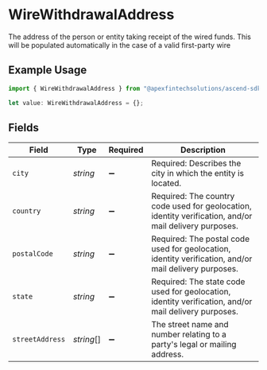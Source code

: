 # WireWithdrawalAddress

The address of the person or entity taking receipt of the wired funds. This will be populated automatically in the case of a valid first-party wire

## Example Usage

```typescript
import { WireWithdrawalAddress } from "@apexfintechsolutions/ascend-sdk/models/components";

let value: WireWithdrawalAddress = {};
```

## Fields

| Field                                                                                                  | Type                                                                                                   | Required                                                                                               | Description                                                                                            |
| ------------------------------------------------------------------------------------------------------ | ------------------------------------------------------------------------------------------------------ | ------------------------------------------------------------------------------------------------------ | ------------------------------------------------------------------------------------------------------ |
| `city`                                                                                                 | *string*                                                                                               | :heavy_minus_sign:                                                                                     | Required: Describes the city in which the entity is located.                                           |
| `country`                                                                                              | *string*                                                                                               | :heavy_minus_sign:                                                                                     | Required: The country code used for geolocation, identity verification, and/or mail delivery purposes. |
| `postalCode`                                                                                           | *string*                                                                                               | :heavy_minus_sign:                                                                                     | Required: The postal code used for geolocation, identity verification, and/or mail delivery purposes.  |
| `state`                                                                                                | *string*                                                                                               | :heavy_minus_sign:                                                                                     | Required: The state code used for geolocation, identity verification, and/or mail delivery purposes.   |
| `streetAddress`                                                                                        | *string*[]                                                                                             | :heavy_minus_sign:                                                                                     | The street name and number relating to a party's legal or mailing address.                             |